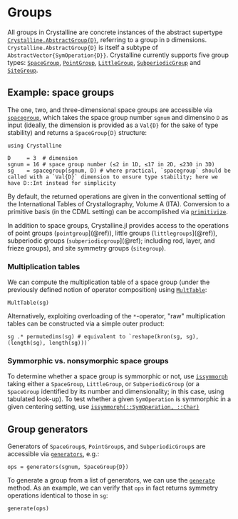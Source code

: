 # Groups
All groups in Crystalline are concrete instances of the abstract supertype [`Crystalline.AbstractGroup{D}`](@ref), referring to a group in `D` dimensions. `Crystalline.AbstractGroup{D}` is itself a subtype of `AbstractVector{SymOperation{D}}`.
Crystalline currently supports five group types: [`SpaceGroup`](@ref), [`PointGroup`](@ref), [`LittleGroup`](@ref), [`SubperiodicGroup`](@ref) and [`SiteGroup`](@ref).

## Example: space groups

The one, two, and three-dimensional space groups are accessible via [`spacegroup`](@ref), which takes the space group number `sgnum` and dimensino `D` as input (ideally, the dimension is provided as a `Val{D}` for the sake of type stability) and returns a `SpaceGroup{D}` structure:
```@example spacegroup
using Crystalline

D     = 3  # dimension
sgnum = 16 # space group number (≤2 in 1D, ≤17 in 2D, ≤230 in 3D)
sg    = spacegroup(sgnum, D) # where practical, `spacegroup` should be called with a `Val{D}` dimension to ensure type stability; here we have D::Int instead for simplicity
```
By default, the returned operations are given in the conventional setting of the International Tables of Crystallography, Volume A (ITA). Conversion to a primitive basis (in the CDML setting) can be accomplished via [`primitivize`](@ref).

In addition to space groups, Crystalline.jl provides access to the operations of point groups (`pointgroup`](@ref)), little groups (`littlegroups`](@ref)), subperiodic groups (`subperiodicgroup`](@ref); including rod, layer, and frieze groups), and site symmetry groups (`sitegroup`).

### Multiplication tables
We can compute the multiplication table of a space group (under the previously defined notion of operator composition) using [`MultTable`](@ref):
```@example spacegroup
MultTable(sg)
```

Alternatively, exploiting overloading of the `*`-operator, "raw" multiplication tables can be constructed via a simple outer product:
```@example spacegroup
sg .* permutedims(sg) # equivalent to `reshape(kron(sg, sg), (length(sg), length(sg)))`
```

### Symmorphic vs. nonsymorphic space groups
To determine whether a space group is symmorphic or not, use [`issymmorph`](@ref) taking either a `SpaceGroup`, `LittleGroup`, or `SubperiodicGroup` (or a `SpaceGroup` identified by its number and dimensionality; in this case, using tabulated look-up).
To test whether a given `SymOperation` is symmorphic in a given centering setting, use [`issymmorph(::SymOperation, ::Char)`](@ref)

## Group generators
Generators of `SpaceGroup`s, `PointGroup`s, and `SubperiodicGroup`s are accessible via [`generators`](@ref), e.g.:
```@example spacegroup
ops = generators(sgnum, SpaceGroup{D})
```

To generate a group from a list of generators, we can use the [`generate`](@ref) method. As an example, we can verify that `ops` in fact returns symmetry operations identical to those in `sg`:
```@example spacegroup
generate(ops)
```